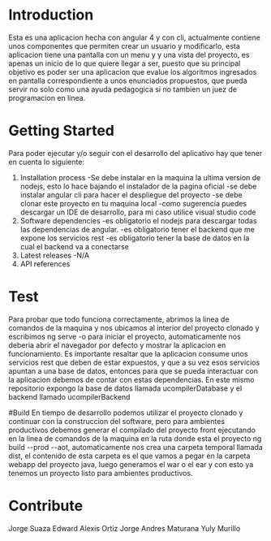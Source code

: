 # Introduction 
Esta es una aplicacion hecha con angular 4 y con cli, actualmente contiene unos componentes que permiten crear un usuario y modificarlo, esta aplicacion tiene una pantalla con un menu y y una vista del proyecto, es apenas un inicio de lo que quiere llegar a ser, puesto que su principal objetivo es poder ser una aplicacion que evalue los algoritmos ingresados en pantalla correspondiente a unos enunciados propuestos, que pueda servir no solo como una ayuda pedagogica si no tambien un juez de programacion en linea.


# Getting Started
Para poder ejecutar y/o seguir con el desarrollo del aplicativo hay que tener en cuenta lo siguiente:
1.	Installation process
    -Se debe instalar en la maquina la ultima version de nodejs, esto lo hace bajando el instalador de la pagina oficial
    -se debe instalar angular cli para hacer el despliegue del proyecto
    -se debe clonar este proyecto en tu maquina local
    -como sugerencia puedes descargar un IDE de desarrollo, para mi caso utilice visual studio code
2.	Software dependencies
    -es obligatorio el nodejs para descargar todas las dependencias de angular.
    -es obligatorio tener el backend que me expone los servicios rest
    -es obligatorio tener la base de datos en la cual el backend va a conectarse
3.	Latest releases
    -N/A
4.	API references

# Test
  Para probar que todo funciona correctamente, abrimos la linea de comandos de la maquina y nos ubicamos al interior del proyecto clonado   y escribimos ng serve -o para iniciar el proyecto, automaticamente nos deberia abrir el navegador por defecto y mostrar la aplicacion en   funcionamiento.
  Es importante resaltar que la aplicacion consume unos servicios rest que deben de estar expuestos, y que a su vez esos servicios apuntan   a una base de datos, entonces para que se pueda interactuar con la aplicacion debemos de contar con estas dependencias.
  En este mismo repositorio expongo la base de datos llamada ucompilerDatabase y el backend llamado ucompilerBackend

#Build
En tiempo de desarrollo podemos utilizar el proyecto clonado y continuar con la construccion del software, pero para ambientes productivos debemos generar el compilado del proyecto front ejecutando en la linea de comandos de la maquina en la ruta donde esta el proyecto ng build --prod --aot, automaticamente nos crea una carpeta temporal llamada dist, el contenido de esta carpeta es el que vamos a pegar en la carpeta webapp del proyecto java, luego generamos el war o el ear y con esto ya tenemos un proyecto listo para ambientes productivos.

# Contribute
   Jorge Suaza
   Edward Alexis Ortiz
   Jorge Andres Maturana
   Yuly Murillo
